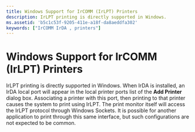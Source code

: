 ```yaml
---
title: Windows Support for IrCOMM (IrLPT) Printers
description: IrLPT printing is directly supported in Windows.
ms.assetid: 'b5c1c53f-9205-411e-a18f-da8aeddfa302'
keywords: ["IrCOMM IrDA , printers"]
---
```


# Windows Support for IrCOMM (IrLPT) Printers

IrLPT printing is directly supported in Windows. When IrDA is installed, an IrDA local port will appear in the local printer ports list of the **Add Printer** dialog box. Associating a printer with this port, then printing to that printer causes the system to print using IrLPT. The print monitor itself will access the IrLPT protocol through Windows Sockets. It is possible for another application to print through this same interface, but such configurations are not expected to be common.

 

 




